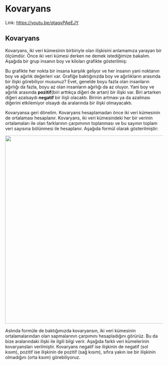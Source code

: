 # Kovaryans

Link: https://youtu.be/qtaqvPAeEJY

## Kovaryans

Kovaryans, iki veri kümesinin birbiriyle olan ilişkisini anlamamıza yarayan bir ölçümdür. Önce iki veri kümesi derken ne demek istediğimize bakalım. Aşağıda bir grup insanın boy ve kiloları grafikte gösterilmiş: <br>



Bu grafikte her nokta bir insana karşılık geliyor ve her insanın yani noktanın boy ve ağırlık değerleri var. Grafiğe baktığınızda boy ve ağırlıkların arasında bir ilişki görebiliyor musunuz? Evet, genelde boyu fazla olan insanların ağırlığı da fazla, boyu az olan insanların ağırlığı da az oluyor. Yani boy ve ağırlık arasında **pozitif**(biri arttıkça diğeri de artan) bir ilişki var. Biri artarken diğeri azalsaydı **negatif** bir ilişli olacaktı. Birinin artması ya da azalması diğerini etkilemiyor olsaydı da aralarında bir ilişki olmayacaktı. <br>

Kovaryansa geri dönelim. Kovaryans hesaplamadan önce iki veri kümesinin de ortalaması hesaplanır. Kovaryans, iki veri kümesindeki her bir verinin ortalamaları ile olan farklarının çarpımının toplanması ve bu sayının toplam veri sayısına bölünmesi ile hesaplanır. Aşağıda formül olarak gösterilmiştir: <br>

<img src="https://render.githubusercontent.com/render/math?math={\displaystyle%20cov(X,%20Y)={\frac%20{(x_{1}-\mu_{x}).(y_{1}-\mu_{y})%2B(x_{2}-\mu_{x}).(y_{2}-\mu_{y})%2B\cdots%20%2B(x_{n}-\mu_{x}).(y_{n}-\mu_{y})}{n}}}" width="600"/>

Aslında formüle de baktığımızda kovaryansın, iki veri kümesinin ortalamalarından olan sapmalarının çarpımını hesapladığını görürüz. Bu da bize aralarındaki ilişki ile ilgili bilgi verir. Aşağıda farklı veri kümelerinin kovaryansları verilmiştir. Kovaryans negatif ise ilişkinin de negatif (sol kısım), pozitif ise ilişkinin de pozitif (sağ kısım), sıfıra yakın ise bir ilişkinin olmadığını (orta ksıım) görebiliyoruz. <br>



